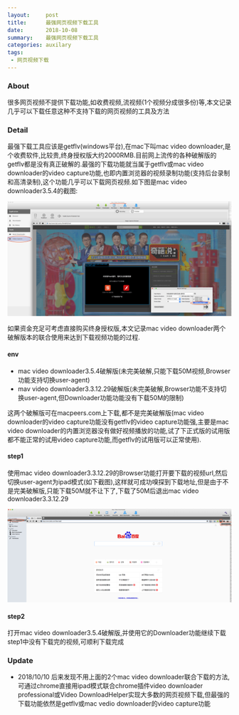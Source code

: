 ```yaml
---
layout:     post
title:      最强网页视频下载工具
date:       2018-10-08
summary:    最强网页视频下载工具
categories: auxilary
tags:
 - 网页视频下载
---
```


### About

很多网页视频不提供下载功能,如收费视频,流视频(1个视频分成很多份)等,本文记录几乎可以下载任意这种不支持下载的网页视频的工具及方法

### Detail

最强下载工具应该是getflv(windows平台),在mac下叫mac video downloader,是个收费软件,比较贵,终身授权版大约2000RMB.目前网上流传的各种破解版的getflv都是没有真正破解的.最强的下载功能就当属于getflv或mac video downloader的video capture功能,也即内置浏览器的视频录制功能(支持后台录制和高清录制),这个功能几乎可以下载网页视频.如下图是mac video downloader3.5.4的截图:

![mvd][1]

如果资金充足可考虑直接购买终身授权版,本文记录mac video downloader两个破解版本的联合使用来达到下载视频功能的过程.

#### env

+ mac video downloader3.5.4破解版(未完美破解,只能下载50M视频,Browser功能支持切换user-agent)
+ mav video downloader3.3.12.29破解版(未完美破解,Browser功能不支持切换user-agent,但Downloader功能功能没有下载50M的限制)

这两个破解版可在macpeers.com上下载,都不是完美破解版(mac video downloader的video capture功能没有getflv的video capture功能强,主要是mac video downloader的内置浏览器没有做好视频播放的功能,试了下正式版的试用版都不能正常的试用video capture功能,而getflv的试用版可以正常使用).

#### step1

使用mac video downloader3.3.12.29的Browser功能打开要下载的视频url,然后切换user-agent为ipad模式(如下截图),这样就可成功嗅探到下载地址,但是由于不是完美破解版,只能下载50M就不让下了,下载了50M后退出mac video downloader3.3.12.29

![mvd2][2]

#### step2

打开mac video downloader3.5.4破解版,并使用它的Downloader功能继续下载step1中没有下载完的视频,可顺利下载完成


### Update

+ 2018/10/10 后来发现不用上面的2个mac video downloader联合下载的方法,可通过chrome直接用ipad模式联合chrome插件video downloader professional或Video DownloadHelper实现大多数的网页视频下载,但最强的下载功能依然是getflv或mac vedio downloader的video capture功能


[1]: https://raw.githubusercontent.com/3xp10it/pic/master/mvd1.jpeg
[2]: https://raw.githubusercontent.com/3xp10it/pic/master/mvd2.png
